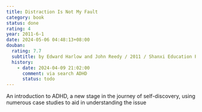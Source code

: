 ```yaml
---
title: Distraction Is Not My Fault
category: book
status: done
rating: 4
year: 2011-6-1
date: 2024-05-06 04:48:13+08:00
douban:
  rating: 7.7
  subtitle: by Edward Harlow and John Reedy / 2011 / Shanxi Education Publishing House
  history:
    - date: 2024-04-09 21:02:00
      comment: via search ADHD
      status: todo
---
```


An introduction to ADHD, a new stage in the journey of self-discovery, using numerous case studies to aid in understanding the issue
